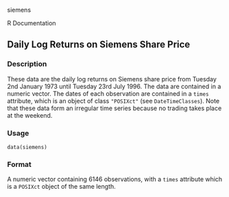 siemens

R Documentation

## Daily Log Returns on Siemens Share Price

### Description

These data are the daily log returns on Siemens share price from Tuesday 2nd
January 1973 until Tuesday 23rd July 1996. The data are contained in a numeric
vector. The dates of each observation are contained in a `times` attribute,
which is an object of class `"POSIXct"` (see `DateTimeClasses`). Note that
these data form an irregular time series because no trading takes place at the
weekend.

### Usage

    data(siemens)

### Format

A numeric vector containing 6146 observations, with a `times` attribute which
is a `POSIXct` object of the same length.

